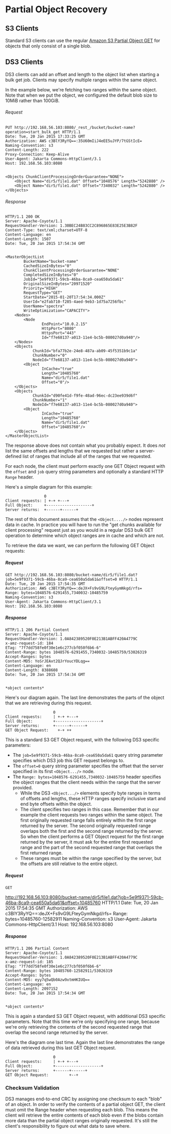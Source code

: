 Partial Object Recovery
=======================

## S3 Clients

Standard S3 clients can use the regular [Amazon S3 Partial Object GET](http://docs.aws.amazon.com/AmazonS3/latest/API/RESTObjectGET.html#ExampleGetRangeRequestHeaders)
for objects that only consist of a single blob.

## DS3 Clients

DS3 clients can add an offset and length to the object list when
starting a bulk get job. Clients may specify multiple ranges within the
same object.

In the example below, we're fetching two ranges within the same object.
Note that when we put the object, we configured the default blob size to
10MiB rather than 100GiB.

###### Request

    PUT http://192.168.56.103:8080/_rest_/bucket/bucket-name?operation=start_bulk_get HTTP/1.1 
    Date: Tue, 20 Jan 2015 17:33:25 GMT 
    Authorization: AWS c3BlY3RyYQ==:35U60mIiJ4eEE5uJYP/7tGStIcE= 
    Naming-Convention: s3 
    Content-Length: 222
    Proxy-Connection: Keep-Alive 
    User-Agent: Jakarta Commons-HttpClient/3.1 
    Host: 192.168.56.103:8080 
    
    
    <Objects ChunkClientProcessingOrderGuarantee="NONE">
        <Object Name="dir5/file1.dat" Offset="1048576" Length="5242880" />
        <Object Name="dir5/file1.dat" Offset="7340032" Length="5242880" />
    </Objects>

###### Response

    HTTP/1.1 200 OK
    Server: Apache-Coyote/1.1
    RequestHandler-Version: 1.30BEC24B83CC2C896865E83E25E3B82F
    Content-Type: text/xml;charset=UTF-8
    Content-Language: en
    Content-Length: 1507
    Date: Tue, 20 Jan 2015 17:54:34 GMT
    
    
    <MasterObjectList
            BucketName="bucket-name"
            CachedSizeInBytes="0"
            ChunkClientProcessingOrderGuarantee="NONE"
            CompletedSizeInBytes="0"
            JobId="5e9f9371-59cb-46ba-8ca9-cea650a5da61"
            OriginalSizeInBytes="20971520"
            Priority="HIGH"
            RequestType="GET"
            StartDate="2015-01-20T17:54:34.000Z"
            UserId="e2fab710-f285-4aed-9eb3-1d75a7256fbc"
            UserName="spectra"
            WriteOptimization="CAPACITY">
        <Nodes>
            <Node
                    EndPoint="10.0.2.15"
                    HttpPort="8080"
                    HttpsPort="443"
                    Id="f7e68137-a013-11e4-bc5b-080027d0a940"/>
        </Nodes>
        <Objects
                ChunkId="bfa77b2e-24e8-487a-ab09-45f5351b9c1a"
                ChunkNumber="0"
                NodeId="f7e68137-a013-11e4-bc5b-080027d0a940">
            <Object
                    InCache="true"
                    Length="10485760"
                    Name="dir5/file1.dat"
                    Offset="0"/>
        </Objects>
        <Objects
                ChunkId="d90fe41d-f9fe-48ad-96ec-dc23ee939d6f"
                ChunkNumber="1"
                NodeId="f7e68137-a013-11e4-bc5b-080027d0a940">
            <Object
                    InCache="true"
                    Length="10485760"
                    Name="dir5/file1.dat"
                    Offset="10485760"/>
        </Objects>
    </MasterObjectList>

The response above does not contain what you probably expect. It does *not*
list the same offsets and lengths that we requested but rather a server-defined
list of ranges that include all of the ranges that we requested.

For each <Object> node, the client must perform exactly one GET Object request
with the `offset` and `job` query string parameters and optionally a
standard
HTTP `Range` header.

Here's a simple diagram for this example:

                     0
    Client requests: | +-+ +---+
    Full Object:     +--------------------+
    Server returns:  +------+------+

The rest of this document assumes that the `<Object..../>` nodes
represent data
in cache. In practice you will have to run the "get chunks available for
client
processing" request just as you would in a regular DS3 bulk GET
operation to
determine which object ranges are in cache and which are not.

To retrieve the data we want, we can perform the following GET Object
requests:

##### Request

    GET http://192.168.56.103:8080/bucket-name/dir5/file1.dat?job=5e9f9371-59cb-46ba-8ca9-cea650a5da61&offset=0 HTTP/1.1
    Date: Tue, 20 Jan 2015 17:54:35 GMT
    Authorization: AWS c3BlY3RyYQ==:deJX+Fs9vG9LFteyGymNkgd/rfs=
    Range: bytes=1048576-6291455,7340032-10485759
    Naming-Convention: s3
    User-Agent: Jakarta Commons-HttpClient/3.1
    Host: 192.168.56.103:8080
    
    

##### Response

    HTTP/1.1 206 Partial Content
    Server: Apache-Coyote/1.1
    RequestHandler-Version: 1.0A842389520F0E213B1ABFF420A4779C
    x-amz-request-id: 184
    ETag: "7f7dd758fe0f30e1e6c277cbf050f6b6-6"
    Content-Range: bytes 1048576-6291455,7340032-10485759/53026319
    Accept-Ranges: bytes
    Content-MD5: YoSrJEAxt2QJrYoucYDLqg==
    Content-Language: en
    Content-Length: 8388608
    Date: Tue, 20 Jan 2015 17:54:34 GMT
    
    
    *object contents*

Here's our diagram again. The last line demonstrates the parts of the
object
that we are retrieving during this request.

                         0
    Client requests:     | +-+ +---+
    Full Object:         +--------------------+
    Server returns:      +------+------+
    GET Object Request:    +-+ ++

This is a standard S3 GET Object request, with the following DS3
specific parameters:

* The `job=5e9f9371-59cb-46ba-8ca9-cea650a5da61` query string parameter
  specifies which DS3 job this GET request belongs to.
* The `offset=0` query string parameter specifies the offset that the
  server specified in its first `<Object.../>` node.
* The `Range: bytes=1048576-6291455,7340032-10485759` header specifies the
  object ranges that the client needs within the range that the server
  provided.
  * While the DS3 `<Object.../>` elements specify byte ranges in terms
    of offsets and lengths, these HTTP ranges specify inclusive start and end
    byte offsets within the object.
  * The client specifies two ranges in this case.  Remember that in our example
    the client requests two ranges within the same object. The first originally
    requested range falls entirely within the first range returned by the
    server. The second originally requested range overlaps both the first and
    the second range returned by the server. So when the client performs a GET
    Object request for the first range returned by the server, it must ask for
    the entire first requested range and the part of the second requested range
    that overlaps the first returned range.
  * These ranges must be within the range specified by the server, but the offsets
    are still relative to the entire object.

##### Request

    GET
http://192.168.56.103:8080/bucket-name/dir5/file1.dat?job=5e9f9371-59cb-46ba-8ca9-cea650a5da61&offset=10485760
HTTP/1.1
    Date: Tue, 20 Jan 2015 17:54:35 GMT
    Authorization: AWS c3BlY3RyYQ==:deJX+Fs9vG9LFteyGymNkgd/rfs=
    Range: bytes=10485760-12582911
    Naming-Convention: s3
    User-Agent: Jakarta Commons-HttpClient/3.1
    Host: 192.168.56.103:8080
    
    

##### Response

    HTTP/1.1 206 Partial Content
    Server: Apache-Coyote/1.1
    RequestHandler-Version: 1.0A842389520F0E213B1ABFF420A4779C
    x-amz-request-id: 185
    ETag: "7f7dd758fe0f30e1e6c277cbf050f6b6-6"
    Content-Range: bytes 10485760-12582911/53026319
    Accept-Ranges: bytes
    Content-MD5: eyy7q5wQb0Azw9xtmHKIUQ==
    Content-Language: en
    Content-Length: 2097152
    Date: Tue, 20 Jan 2015 17:54:34 GMT
    
    
    *object contents*

This is again a standard S3 GET Object request, with additional DS3 specific
parameters. Note that this time we're only specifying one range, because we're
only retrieving the contents of the second requested range that overlap
the second range returned by the server.

Here's the diagram one last time. Again the last line demonstrates the
range
of data retrieved during this last GET Object request.

                         0
    Client requests:     | +-+ +---+
    Full Object:         +--------------------+
    Server returns:      +------+------+
    GET Object Request:         +--+

### Checksum Validation

DS3 manages end-to-end CRC by assigning one checksum to each "blob" of an
object. In order to verify the contents of a partial object GET, the client
must omit the Range header when requesting each blob. This means the client
will retrieve the entire contents of each blob even if the blobs contain more
data than the partial object ranges originally requested. It's still the
client's responsibility to figure out what data to save where.
